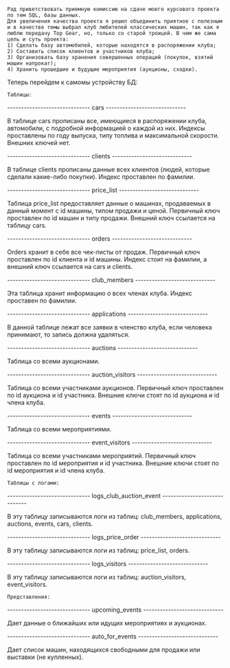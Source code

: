 ﻿    Рад приветствовать приемную комиссию на сдаче моего курсового проекта по тем SQL, базы данных.
    Для увеличения качества проекта я решил объединить приятное с полезным и в качестве темы выбрал клуб любителей классических машин, так как я люблю передачу Top Gear, но, только со старой троицей. В чем же сама цель и суть проекта:
    1) Сделать базу автомобилей, которые находятся в распоряжении клуба;
    2) Составить список клиентов и участников клуба;
    3) Организовать базу хранения совершенных операций (покупок, взятий машин напрокат);
    4) Хранить прошедшие и будущие мероприятия (аукционы, сходки).

Теперь перейдем к самомы устройству БД:

    Таблицы:



------------------------------ cars -----------------------------

В таблице cars прописаны все, имеющиеся в распоряжении клуба, автомобили, с подробной 
информацией о каждой из них. Индексы проставлены по году выпуска, типу топлива и 
максимальной скорости. Внешних ключей нет.



------------------------------ clients -----------------------------

В таблице clients прописаны данные всех клиентов (людей, которые сделали какие-либо покупки). 
Индекс проставлен по фамилии.



------------------------------ price_list -----------------------------

Таблица price_list предоставляет данные о машинах, продаваемых в данный момент с id машины, 
типом продажи и ценой. Первичный ключ проставлен по id машин и типу продажи. Внешний ключ 
ссылается на таблицу cars.



------------------------------ orders -----------------------------

Orders хранит в себе все чек-листы от продаж. Первичный ключ проставлен по id клиента и id машины. 
Индекс стоит на фамилии, а внешний ключ ссылается на cars и clients.



------------------------------ club_members -----------------------------

Эта таблица хранит информацию о всех членах клуба. Индекс проставен по фамилии.



------------------------------ applications -----------------------------

В данной таблице лежат все заявки в членство клуба, если человека принимают, 
то запись должна удаляться.



------------------------------ auctions -----------------------------

Таблица со всеми аукционами.



------------------------------ auction_visitors -----------------------------

Таблица со всеми участниками аукционов. Первичный ключ проставлен по id аукциона
и id участника. Внешние ключи стоят по id аукциона и id члена клуба.



------------------------------ events -----------------------------

Таблица со всеми мероприятиями.



------------------------------ event_visitors -----------------------------

Таблица со всеми участниками мероприятий. Первичный ключ проставлен по id мероприятия
и id участника. Внешние ключи стоят по id мероприятия и id члена клуба.



    Таблицы с логами:

------------------------------ logs_club_auction_event -----------------------------

В эту таблицу записываются логи из таблиц:
club_members, applications, auctions, events, cars, clients.



------------------------------ logs_price_order -----------------------------

В эту таблицу записываются логи из таблиц:
price_list, orders.



------------------------------ logs_visitors -----------------------------

В эту таблицу записываются логи из таблиц:
auction_visitors, event_visitors.



    Представления:


------------------------------ upcoming_events -----------------------------

Дает данные о ближайших или идущих мероприятиях и аукционах.



------------------------------ auto_for_events -----------------------------

Дает список машин, находящихся свободными для продажи или выставки (не купленных).

